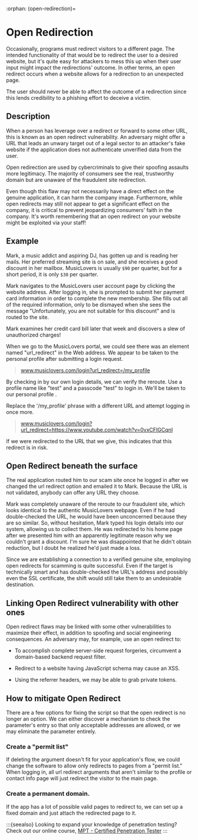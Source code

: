 :orphan:
(open-redirection)=
# Open Redirection
 

Occasionally, programs must redirect visitors to a different page. The intended functionality of that would be to redirect the user to a desired website, but it's quite easy for attackers to mess this up when their user input might impact the redirections' outcome. In other terms, an open redirect occurs when a website allows for a redirection to an unexpected page.

The user should never be able to affect the outcome of a redirection since this lends credibility to a phishing effort to deceive a victim.

## Description

When a person has leverage over a redirect or forward to some other URL, this is known as an open redirect vulnerability. An adversary might offer a URL that leads an unwary target out of a legal sector to an attacker's fake website if the application does not authenticate unverified data from the user.

Open redirection are used by cybercriminals to give their spoofing assaults more legitimacy. The majority of consumers see the real, trustworthy domain but are unaware of the fraudulent site redirection.

Even though this flaw may not necessarily have a direct effect on the genuine application, it can harm the company image. Furthermore, while open redirects may still not appear to get a significant effect on the company, it is critical to prevent jeopardizing consumers' faith in the company. It's worth remembering that an open redirect on your website might be exploited via your staff!

## Example

Mark, a music addict and aspiring DJ, has gotten up and is reading her mails. Her preferred streaming site is on sale, and she receives a good discount in her mailbox. MusicLovers is usually `$90` per quarter, but for a short period, it is only `$30` per quarter.

Mark navigates to the MusicLovers user account page by clicking the website address. After logging in, she is prompted to submit her payment card information in order to complete the new membership. She fills out all of the required information, only to be dismayed when she sees the message "Unfortunately, you are not suitable for this discount" and is routed to the site.

Mark examines her credit card bill later that week and discovers a slew of unauthorized charges!

When we go to the MusicLovers portal, we could see there was an element named "url_redirect" in the Web address. We appear to be taken to the personal profile after submitting a login request.

> www.musiclovers.com/login?url_redirect=/my_profile

By checking in by our own login details, we can verify the reroute. Use a profile name like "test" and a passcode "test" to login in. We'll be taken to our personal profile .

Replace the '/my_profile' phrase with a different URL and attempt logging in once more.

> www.musiclovers.com/login?url_redirect=https://www.youtube.com/watch?v=0vxCFIGCqnI

If we were redirected to the URL that we give, this indicates that this redirect is in risk.

## Open Redirect beneath the surface

The real application routed him to our scam site once he logged in after we changed the url redirect option and emailed it to Mark. Because the URL is not validated, anybody can offer any URL they choose.

Mark was completely unaware of the reroute to our fraudulent site, which looks identical to the authentic MusicLovers webpage. Even if he had double-checked the URL, he would have been unconcerned because they are so similar. So, without hesitation, Mark typed his login details into our system, allowing us to collect them. He was redirected to his home page after we presented him with an apparently legitimate reason why we couldn't grant a discount. I'm sure he was disappointed that he didn't obtain reduction, but I doubt he realized he'd just made a loss.

Since we are establishing a connection to a verified genuine site, employing open redirects for scamming is quite successful. Even if the target is technically smart and has double-checked the URL's address and possibly even the SSL certificate, the shift would still take them to an undesirable destination.

## Linking Open Redirect vulnerability with other ones

Open redirect flaws may be linked with some other vulnerabilities to maximize their effect, in addition to spoofing and social engineering consequences. An adversary may, for example, use an open redirect to:

- To accomplish complete server-side request forgeries, circumvent a domain-based backend request filter.

- Redirect to a website having JavaScript schema may cause an XSS.

- Using the referrer headers, we may be able to grab private tokens.

## How to mitigate Open Redirect

There are a few options for fixing the script so that the open redirect is no longer an option. We can either discover a mechanism to check the parameter's entry so that only acceptable addresses are allowed, or we may eliminate the parameter entirely.

### Create a "permit list"

If deleting the argument doesn't fit for your application's flow, we could change the software to allow only redirects to pages from a "permit list." When logging in, all url redirect arguments that aren't similar to the profile or contact info page will just redirect the visitor to the main page.

### Create a permanent domain.

If the app has a lot of possible valid pages to redirect to, we can set up a fixed domain and just attach the redirected page to it.

:::{seealso}
Looking to expand your knowledge of penetration testing? Check out our online course, [MPT - Certified Penetration Tester](https://www.mosse-institute.com/certifications/mpt-certified-penetration-tester.html)
:::